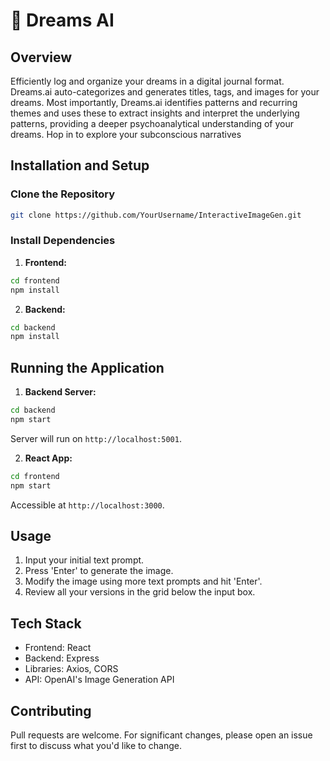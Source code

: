 # 💭️ Dreams AI

## Overview

Efficiently log and organize your dreams in a digital journal format. 
Dreams.ai auto-categorizes and generates titles, tags, and images for your dreams.
Most importantly, Dreams.ai identifies patterns and recurring themes and uses these 
to extract insights and interpret the underlying patterns, providing a deeper psychoanalytical
understanding of your dreams. Hop in to explore your subconscious narratives

## Installation and Setup

### Clone the Repository

```bash
git clone https://github.com/YourUsername/InteractiveImageGen.git
```

### Install Dependencies

1. **Frontend:**

```bash
cd frontend
npm install
```

2. **Backend:**

```bash
cd backend
npm install
```

## Running the Application

1. **Backend Server:**

```bash
cd backend
npm start
```

Server will run on `http://localhost:5001`.

2. **React App:**

```bash
cd frontend
npm start
```

Accessible at `http://localhost:3000`.

## Usage

1. Input your initial text prompt.
2. Press 'Enter' to generate the image.
3. Modify the image using more text prompts and hit 'Enter'.
4. Review all your versions in the grid below the input box.

## Tech Stack

- Frontend: React
- Backend: Express
- Libraries: Axios, CORS
- API: OpenAI's Image Generation API

## Contributing

Pull requests are welcome. For significant changes, please open an issue first to discuss what you'd like to change.

